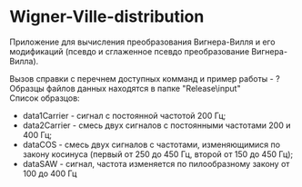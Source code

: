 # Wigner-Ville-distribution
Приложение для вычисления преобразования Вигнера-Вилля и его модификаций (псевдо и сглаженное псевдо преобразование Вигнера-Вилла).

Вызов справки с перечнем доступных комманд и пример работы - ?\
Образцы файлов данных находятся в папке "Release\input"\
Список образцов:
 - data1Carrier - сигнал с постоянной частотой 200 Гц;
 - data2Carrier - смесь двух сигналов с постоянными частотами 200 и 400 Гц;
 - dataCOS - смесь двух сигналов с частотами, изменяющимися по закону косинуса (первый от 250 до 450 Гц, второй от 150 до 450 Гц);
 - dataSAW - сигнал, частота изменяется по пилообразному закону от 100 до 400 Гц
